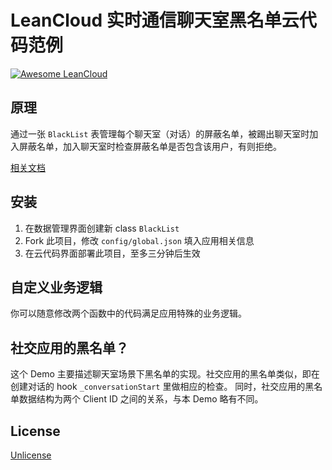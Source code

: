 # LeanCloud 实时通信聊天室黑名单云代码范例

[![Awesome LeanCloud](https://img.shields.io/badge/Awesome-LeanCloud-47615d.svg)](http://leancloud.sexy)

## 原理

通过一张 `BlackList` 表管理每个聊天室（对话）的屏蔽名单，被踢出聊天室时加入屏蔽名单，加入聊天室时检查屏蔽名单是否包含该用户，有则拒绝。

[相关文档](https://leancloud.cn/docs/realtime_v2.html#%E4%BA%91%E4%BB%A3%E7%A0%81_Hook)

## 安装

1. 在数据管理界面创建新 class `BlackList`
2. Fork 此项目，修改 `config/global.json` 填入应用相关信息
3. 在云代码界面部署此项目，至多三分钟后生效

## 自定义业务逻辑

你可以随意修改两个函数中的代码满足应用特殊的业务逻辑。

## 社交应用的黑名单？

这个 Demo 主要描述聊天室场景下黑名单的实现。社交应用的黑名单类似，即在创建对话的 hook `_conversationStart` 里做相应的检查。
同时，社交应用的黑名单数据结构为两个 Client ID 之间的关系，与本 Demo 略有不同。

## License

[Unlicense](http://choosealicense.com/licenses/unlicense/)

